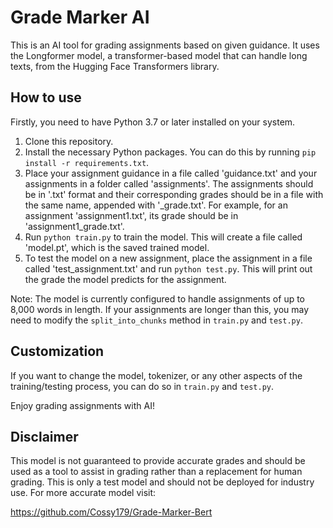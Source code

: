 # Grade Marker AI

This is an AI tool for grading assignments based on given guidance. It uses the Longformer model, a transformer-based model that can handle long texts, from the Hugging Face Transformers library. 

## How to use

Firstly, you need to have Python 3.7 or later installed on your system. 

1. Clone this repository.
2. Install the necessary Python packages. You can do this by running `pip install -r requirements.txt`.
3. Place your assignment guidance in a file called 'guidance.txt' and your assignments in a folder called 'assignments'. The assignments should be in '.txt' format and their corresponding grades should be in a file with the same name, appended with '_grade.txt'. For example, for an assignment 'assignment1.txt', its grade should be in 'assignment1_grade.txt'.
4. Run `python train.py` to train the model. This will create a file called 'model.pt', which is the saved trained model.
5. To test the model on a new assignment, place the assignment in a file called 'test_assignment.txt' and run `python test.py`. This will print out the grade the model predicts for the assignment.

Note: The model is currently configured to handle assignments of up to 8,000 words in length. If your assignments are longer than this, you may need to modify the `split_into_chunks` method in `train.py` and `test.py`.

## Customization

If you want to change the model, tokenizer, or any other aspects of the training/testing process, you can do so in `train.py` and `test.py`.

Enjoy grading assignments with AI!

## Disclaimer

This model is not guaranteed to provide accurate grades and should be used as a tool to assist in grading rather than a replacement for human grading.
This is only a test model and should not be deployed for industry use. 
For more accurate model visit:

https://github.com/Cossy179/Grade-Marker-Bert
